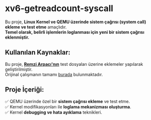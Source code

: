 # xv6-getreadcount-syscall

Bu proje, **Linux Kernel ve QEMU üzerinde sistem çağrısı (system call) ekleme ve test etme** amaçlıdır.  
**Temel olarak, belirli işlemlerin loglanması için yeni bir sistem çağrısı eklenmiştir.**

## Kullanılan Kaynaklar:
Bu proje, **[Remzi Arpacı'nın](https://github.com/remzi-arpacidusseau/ostep-projects/tree/master/initial-xv6)** test dosyaları üzerine eklemeler yapılarak geliştirilmiştir.  
Orijinal çalışmanın tamamı [burada](https://github.com/remzi-arpacidusseau/ostep-projects/tree/master) bulunmaktadır.  

## Proje İçeriği:
✅ QEMU üzerinde özel bir **sistem çağrısı ekleme** ve test etme.  
✅ Kernel modifikasyonları ile **loglama mekanizması oluşturma**.  
✅ Kernel **debugging ve hata ayıklama** teknikleri.  
